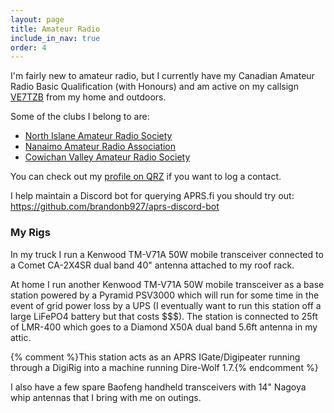 ```yaml
---
layout: page
title: Amateur Radio
include_in_nav: true
order: 4
---
```


I'm fairly new to amateur radio, but I currently have my Canadian Amateur Radio Basic Qualification (with Honours) and am active on my callsign [VE7TZB](https://aprs.fi/?call=VE7TZB) from my home and outdoors.

Some of the clubs I belong to are:

- [North Islane Amateur Radio Society](https://niars.ca/)
- [Nanaimo Amateur Radio Association](http://www.ve7na.ca/)
- [Cowichan Valley Amateur Radio Society](http://cvars.com)

You can check out my [profile on QRZ](https://www.qrz.com/db/ve7tzb) if you want to log a contact.

I help maintain a Discord bot for querying APRS.fi you should try out: <https://github.com/brandonb927/aprs-discord-bot>

### My Rigs

In my truck I run a Kenwood TM-V71A 50W mobile transceiver connected to a Comet CA-2X4SR dual band 40" antenna attached to my roof rack.

At home I run another Kenwood TM-V71A 50W mobile transceiver as a base station powered by a Pyramid PSV3000 which will run for some time in the event of grid power loss by a UPS (I eventually want to run this station off a large LiFePO4 battery but that costs $$$). The station is connected to 25ft of LMR-400 which goes to a Diamond X50A dual band 5.6ft antenna in my attic.

{% comment %}This station acts as an APRS IGate/Digipeater running through a DigiRig into a machine running Dire-Wolf 1.7.{% endcomment %}

I also have a few spare Baofeng handheld transceivers with 14" Nagoya whip antennas that I bring with me on outings.
